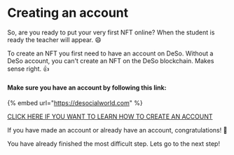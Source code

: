 # Creating an account

So, are you ready to put your very first NFT online? When the student is ready the teacher will appear. :smile:



To create an NFT you first need to have an account on DeSo. Without a DeSo account, you can't create an NFT on the DeSo blockchain. Makes sense right. :thumbsup:



#### Make sure you have an account by following this link:

{% embed url="https://desocialworld.com" %}

[CLICK HERE IF YOU WANT TO LEARN HOW TO CREATE AN ACCOUNT](../../beginners-guide/welcome/how-do-you-make-a-deso-identity.md)



If you have made an account or already have an account, congratulations! :tada:&#x20;

You have already finished the most difficult step. Lets go to the next step!
